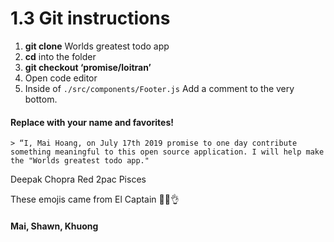 # 1.3 Git instructions

1. **git clone** Worlds greatest todo app
2. **cd** into the folder
3. **git checkout ‘promise/loitran’**
4. Open code editor
5. Inside of `./src/components/Footer.js` Add a comment to the very bottom.

#### Replace with your name and favorites!

	> “I, Mai Hoang, on July 17th 2019 promise to one day contribute something meaningful to this open source application. I will help make the "Worlds greatest todo app."

Deepak Chopra Red 2pac Pisces

These emojis came from El Captain
💪🙌👌

#### Mai, Shawn, Khuong